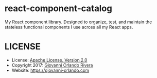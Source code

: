 # react-component-catalog
My React component library. Designed to organize, test, and maintain the stateless functional components I use across all my React apps.

# LICENSE

- License: [Apache License, Version 2.0](http://www.apache.org/licenses/LICENSE-2.0)
- Copyright 2017: [Giovanni Orlando Rivera](https://github.com/giovanni0918)
- Website: <https://giovanni-orlando.com>